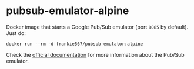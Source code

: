 # pubsub-emulator-alpine

Docker image that starts a Google Pub/Sub emulator (port `8085` by default). Just do:

```
docker run --rm -d frankie567/pubsub-emulator:alpine
```

Check the [official documentation](https://cloud.google.com/pubsub/docs/emulator) for more information about the Pub/Sub emulator.
